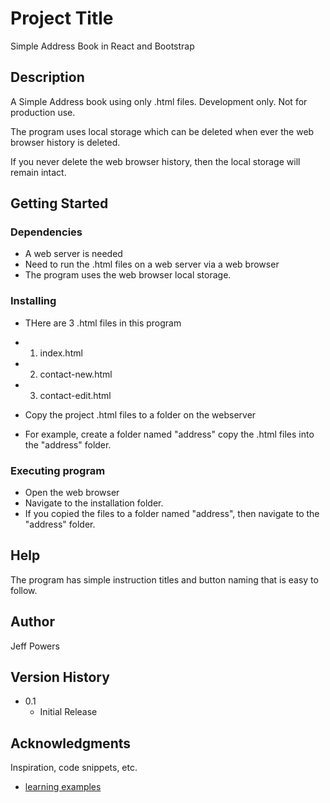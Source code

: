 # Project Title

Simple Address Book in React and Bootstrap

## Description

A Simple Address book using only .html files. 
Development only. Not for production use.

The program uses local storage which can be deleted 
when ever the web browser history is deleted.

If you never delete the web browser history,
then the local storage will remain intact.

## Getting Started

### Dependencies

* A web server is needed 
* Need to run the .html files on a web server via a web browser
* The program uses the web browser local storage.

### Installing

* THere are 3 .html files in this program
* 1) index.html
* 2) contact-new.html
* 3) contact-edit.html

* Copy the project .html files to a folder on the webserver
* For example, create a folder named "address" 
 copy the .html files into the "address" folder.

### Executing program

* Open the web browser 
* Navigate to the installation folder.
* If you copied the files to a folder named "address", 
then navigate to the "address" folder.

## Help

The program has simple instruction titles and 
button naming that is easy to follow.

## Author

Jeff Powers

## Version History

* 0.1
    * Initial Release


## Acknowledgments

Inspiration, code snippets, etc.
* [learning examples](https://react.dev/learn/thinking-in-react)

